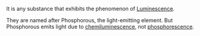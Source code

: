 It is any substance that exhibits the phenomenon of [Luminescence](luminescence.md). 

They are named after Phosphorous, the light-emitting element. But Phosphorous emits light due to [chemiluminescence](chemiluminescence), not [phosphorescence](phosphorescence).